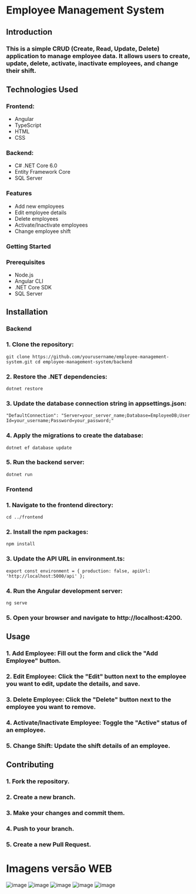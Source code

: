 # Employee Management System
## Introduction
### This is a simple CRUD (Create, Read, Update, Delete) application to manage employee data. It allows users to create, update, delete, activate, inactivate employees, and change their shift.

## Technologies Used
### Frontend:
- Angular
- TypeScript
- HTML
- CSS

### Backend:
- C# .NET Core 6.0
- Entity Framework Core
- SQL Server

### Features
- Add new employees
- Edit employee details
- Delete employees
- Activate/Inactivate employees
- Change employee shift

### Getting Started
### Prerequisites
- Node.js
- Angular CLI
- .NET Core SDK
- SQL Server

## Installation
### Backend
### 1. Clone the repository:
`` git clone https://github.com/yourusername/employee-management-system.git
cd employee-management-system/backend
``
### 2. Restore the .NET dependencies:
``
dotnet restore
``

### 3. Update the database connection string in appsettings.json:
``
  "DefaultConnection": "Server=your_server_name;Database=EmployeeDB;User Id=your_username;Password=your_password;"
``
### 4. Apply the migrations to create the database:
``
dotnet ef database update
``

### 5. Run the backend server:
``
dotnet run
``

### Frontend
### 1. Navigate to the frontend directory:
``
cd ../frontend
``

### 2. Install the npm packages:
``
npm install
``

### 3. Update the API URL in environment.ts:
``
export const environment = {
  production: false,
  apiUrl: 'http://localhost:5000/api'
};
``

### 4. Run the Angular development server:
``
ng serve
``

### 5. Open your browser and navigate to http://localhost:4200.
## Usage
### 1. Add Employee: Fill out the form and click the "Add Employee" button.
### 2. Edit Employee: Click the "Edit" button next to the employee you want to edit, update the details, and save.
### 3. Delete Employee: Click the "Delete" button next to the employee you want to remove.
### 4. Activate/Inactivate Employee: Toggle the "Active" status of an employee.
### 5. Change Shift: Update the shift details of an employee.

## Contributing
### 1. Fork the repository.
### 2. Create a new branch.
### 3. Make your changes and commit them.
### 4. Push to your branch.
### 5. Create a new Pull Request.

# Imagens versão WEB
![image](https://github.com/eduardoaalmeidaa/Angular-CRUD-Funcionarios/assets/89856553/9c871e1f-8dd0-4278-b037-96775c42a03a)
![image](https://github.com/eduardoaalmeidaa/Angular-CRUD-Funcionarios/assets/89856553/c1920c44-082f-4bb7-9ecb-3eb72b3478d6)
![image](https://github.com/eduardoaalmeidaa/Angular-CRUD-Funcionarios/assets/89856553/60f7b381-623e-42d3-b7cc-b2a808efc3f4)
![image](https://github.com/eduardoaalmeidaa/Angular-CRUD-Funcionarios/assets/89856553/b4a6bbb6-0308-41a0-aee9-33f6860b2a44)
![image](https://github.com/eduardoaalmeidaa/Angular-CRUD-Funcionarios/assets/89856553/64c1595e-adbb-4618-a0f8-cf982de32580)
